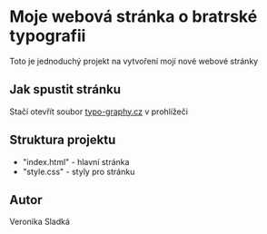# Moje webová stránka o bratrské typografii
Toto je jednoduchý projekt na vytvoření mojí nové webové stránky
## Jak spustit stránku
Stačí otevřít soubor [typo-graphy.cz](https://www.typo-graphy.cz/) v prohlížeči
## Struktura projektu
- "index.html" - hlavní stránka
- "style.css" - styly pro stránku
## Autor
Veronika Sladká
